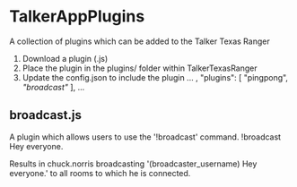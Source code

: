 # TalkerAppPlugins
A collection of plugins which can be added to the Talker Texas Ranger

1.  Download a plugin (.js)
2.  Place the plugin in the plugins/ folder within TalkerTexasRanger
3.  Update the config.json to include the plugin
     ...
     ,
     "plugins": [
     "pingpong",
     *"broadcast"*
     ],
     ...

## broadcast.js
A plugin which allows users to use the '!broadcast' command.
!broadcast Hey everyone.

Results in chuck.norris broadcasting '(broadcaster_username) Hey everyone.' to all rooms to which he is connected.

